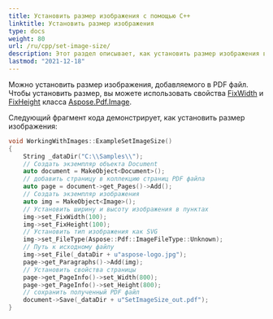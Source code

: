 ```yaml
---
title: Установить размер изображения с помощью C++
linktitle: Установить размер изображения
type: docs
weight: 80
url: /ru/cpp/set-image-size/
description: Этот раздел описывает, как установить размер изображения в PDF файле с использованием библиотеки C++.
lastmod: "2021-12-18"
---
```


Можно установить размер изображения, добавляемого в PDF файл. Чтобы установить размер, вы можете использовать свойства [FixWidth](https://reference.aspose.com/pdf/cpp/class/aspose.pdf.image#a08f2f92b184632385eab19fb96c6d40e) и [FixHeight](https://reference.aspose.com/pdf/cpp/class/aspose.pdf.image#aed67b52e058b97df6931c214d7092dfa) класса [Aspose.Pdf.Image](https://reference.aspose.com/pdf/cpp/class/aspose.pdf.image).

Следующий фрагмент кода демонстрирует, как установить размер изображения:

```cpp
void WorkingWithImages::ExampleSetImageSize()
{
    String _dataDir("C:\\Samples\\");
    // Создать экземпляр объекта Document
    auto document = MakeObject<Document>();
    // добавить страницу в коллекцию страниц PDF файла
    auto page = document->get_Pages()->Add();
    // Создать экземпляр изображения
    auto img = MakeObject<Image>();
    // Установить ширину и высоту изображения в пунктах
    img->set_FixWidth(100);
    img->set_FixHeight(100);
    // Установить тип изображения как SVG
    img->set_FileType(Aspose::Pdf::ImageFileType::Unknown);
    // Путь к исходному файлу
    img->set_File(_dataDir + u"aspose-logo.jpg");
    page->get_Paragraphs()->Add(img);
    // Установить свойства страницы
    page->get_PageInfo()->set_Width(800);
    page->get_PageInfo()->set_Height(800);
    // сохранить полученный PDF файл
    document->Save(_dataDir + u"SetImageSize_out.pdf");
}
```
```